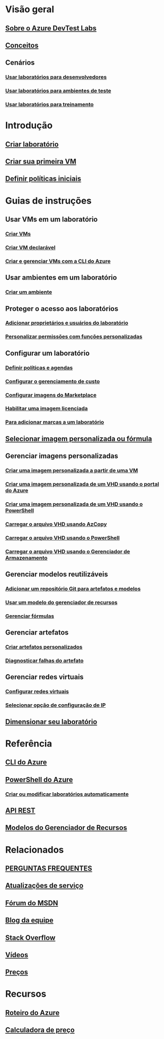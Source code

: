 # Visão geral
## [Sobre o Azure DevTest Labs](devtest-lab-overview.md)
## [Conceitos](devtest-lab-concepts.md)
## Cenários
### [Usar laboratórios para desenvolvedores](devtest-lab-developer-lab.md)
### [Usar laboratórios para ambientes de teste](devtest-lab-test-env.md)
### [Usar laboratórios para treinamento](devtest-lab-training-lab.md)

# Introdução
## [Criar laboratório](devtest-lab-create-lab.md)
## [Criar sua primeira VM](devtest-lab-create-first-vm.md)
## [Definir políticas iniciais](devtest-lab-get-started-with-lab-policies.md)

# Guias de instruções
## Usar VMs em um laboratório
### [Criar VMs](devtest-lab-add-vm.md)
### [Criar VM declarável](devtest-lab-add-claimable-vm.md)
### [Criar e gerenciar VMs com a CLI do Azure](devtest-lab-vmcli.md)

## Usar ambientes em um laboratório
### [Criar um ambiente](devtest-lab-create-environment-from-arm.md)

## Proteger o acesso aos laboratórios
### [Adicionar proprietários e usuários do laboratório](devtest-lab-add-devtest-user.md)
### [Personalizar permissões com funções personalizadas](devtest-lab-grant-user-permissions-to-specific-lab-policies.md)

## Configurar um laboratório
### [Definir políticas e agendas](devtest-lab-set-lab-policy.md)
### [Configurar o gerenciamento de custo](devtest-lab-configure-cost-management.md)
### [Configurar imagens do Marketplace](devtest-lab-configure-marketplace-images.md)
### [Habilitar uma imagem licenciada](devtest-lab-enable-licensed-images.md)
### [Para adicionar marcas a um laboratório](devtest-lab-add-tag.md)

## [Selecionar imagem personalizada ou fórmula](devtest-lab-comparing-vm-base-image-types.md)

## Gerenciar imagens personalizadas
### [Criar uma imagem personalizada a partir de uma VM](devtest-lab-create-custom-image-from-vm-using-portal.md)
### [Criar uma imagem personalizada de um VHD usando o portal do Azure](devtest-lab-create-template.md)
### [Criar uma imagem personalizada de um VHD usando o PowerShell](devtest-lab-create-custom-image-from-vhd-using-powershell.md)
### [Carregar o arquivo VHD usando AzCopy](devtest-lab-upload-vhd-using-azcopy.md)
### [Carregar o arquivo VHD usando o PowerShell](devtest-lab-upload-vhd-using-powershell.md)
### [Carregar o arquivo VHD usando o Gerenciador de Armazenamento](devtest-lab-upload-vhd-using-storage-explorer.md)

## Gerenciar modelos reutilizáveis
### [Adicionar um repositório Git para artefatos e modelos](devtest-lab-add-artifact-repo.md)
### [Usar um modelo do gerenciador de recursos](devtest-lab-use-resource-manager-template.md)
### [Gerenciar fórmulas](devtest-lab-manage-formulas.md)

## Gerenciar artefatos
### [Criar artefatos personalizados](devtest-lab-artifact-author.md)
### [Diagnosticar falhas do artefato](devtest-lab-troubleshoot-artifact-failure.md)

## Gerenciar redes virtuais
### [Configurar redes virtuais](devtest-lab-configure-vnet.md)
### [Selecionar opção de configuração de IP](devtest-lab-shared-ip.md)

## [Dimensionar seu laboratório](devtest-lab-scale-lab.md)

# Referência
## [CLI do Azure](/cli/azure/lab)
## [PowerShell do Azure](/powershell/module/azurerm.devtestlabs/#devtest_labs)
### [Criar ou modificar laboratórios automaticamente](devtest-lab-use-arm-and-powershell-for-lab-resources.md)
## [API REST](https://docs.microsoft.com/rest/api/dtl/)
## [Modelos do Gerenciador de Recursos](https://github.com/Azure/azure-devtestlab/tree/master/Samples)


# Relacionados
## [PERGUNTAS FREQUENTES](devtest-lab-faq.md)
## [Atualizações de serviço](https://azure.microsoft.com/updates/?product=devtest-lab)
## [Fórum do MSDN](https://social.msdn.microsoft.com/Forums/en-US/home?forum=AzureDevTestLabs)
## [Blog da equipe](https://blogs.msdn.microsoft.com/devtestlab/)
## [Stack Overflow](http://stackoverflow.com/questions/tagged/azure-devtest-labs)
## [Vídeos](https://azure.microsoft.com/documentation/videos/index/?services=devtest-lab)
## [Preços](https://azure.microsoft.com/pricing/details/devtest-lab/)


# Recursos
## [Roteiro do Azure](https://azure.microsoft.com/en-us/roadmap/?category=developer-tools)
## [Calculadora de preço](https://azure.microsoft.com/pricing/calculator/)
